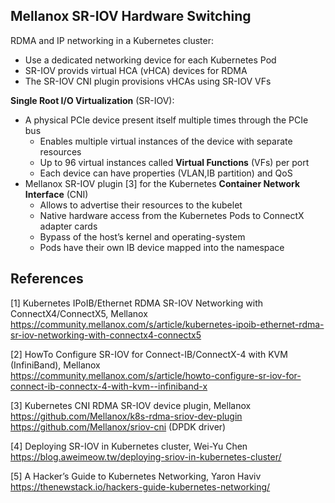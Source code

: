 ## Mellanox SR-IOV Hardware Switching

RDMA and IP networking in a Kubernetes cluster:

* Use a dedicated networking device for each Kubernetes Pod
* SR-IOV provids virtual HCA (vHCA) devices for RDMA
* The SR-IOV CNI plugin provisions vHCAs using SR-IOV VFs

**Single Root I/O Virtualization** (SR-IOV):

* A physical PCIe device present itself multiple times through the PCIe bus
  * Enables multiple virtual instances of the device with separate resources
  * Up to 96 virtual instances called **Virtual Functions** (VFs) per port
  * Each device can have properties (VLAN,IB partition) and QoS 
* Mellanox SR-IOV plugin [3] for the Kubernetes **Container Network Interface** (CNI)
  * Allows to advertise their resources to the kubelet
  * Native hardware access from the Kubernetes Pods to ConnectX adapter cards
  * Bypass of the host’s kernel and operating-system
  * Pods have their own IB device mapped into the namespace

## References

[1] Kubernetes IPoIB/Ethernet RDMA SR-IOV Networking with ConnectX4/ConnectX5, Mellanox  
https://community.mellanox.com/s/article/kubernetes-ipoib-ethernet-rdma-sr-iov-networking-with-connectx4-connectx5

[2] HowTo Configure SR-IOV for Connect-IB/ConnectX-4 with KVM (InfiniBand), Mellanox  
https://community.mellanox.com/s/article/howto-configure-sr-iov-for-connect-ib-connectx-4-with-kvm--infiniband-x

[3] Kubernetes CNI RDMA SR-IOV device plugin, Mellanox  
https://github.com/Mellanox/k8s-rdma-sriov-dev-plugin  
https://github.com/Mellanox/sriov-cni (DPDK driver)

[4] Deploying SR-IOV in Kubernetes cluster, Wei-Yu Chen  
https://blog.aweimeow.tw/deploying-sriov-in-kubernetes-cluster/

[5] A Hacker’s Guide to Kubernetes Networking, Yaron Haviv  
https://thenewstack.io/hackers-guide-kubernetes-networking/

